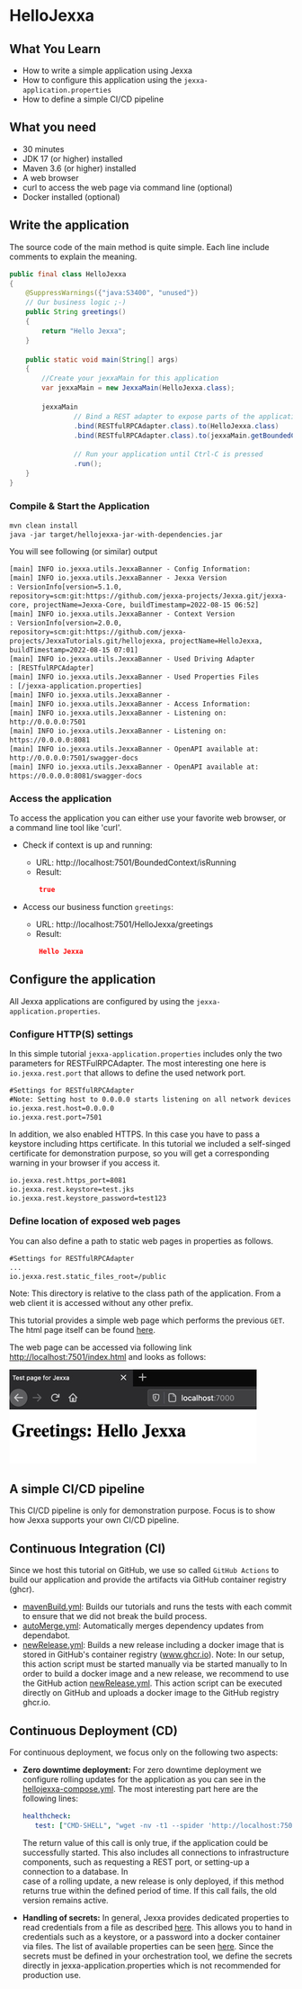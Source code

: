 # HelloJexxa

## What You Learn

*   How to write a simple application using Jexxa
*   How to configure this application using the `jexxa-application.properties`
*   How to define a simple CI/CD pipeline    

## What you need

*   30 minutes
*   JDK 17 (or higher) installed 
*   Maven 3.6 (or higher) installed
*   A web browser
*   curl to access the web page via command line (optional)
*   Docker installed (optional)

## Write the application

The source code of the main method is quite simple. Each line include comments to explain the meaning.  

```java     
public final class HelloJexxa
{
    @SuppressWarnings({"java:S3400", "unused"})
    // Our business logic ;-)
    public String greetings()
    {
        return "Hello Jexxa";
    }

    public static void main(String[] args)
    {
        //Create your jexxaMain for this application
        var jexxaMain = new JexxaMain(HelloJexxa.class);

        jexxaMain
                // Bind a REST adapter to expose parts of the application
                .bind(RESTfulRPCAdapter.class).to(HelloJexxa.class)               // Get greetings: http://localhost:7501/HelloJexxa/greetings
                .bind(RESTfulRPCAdapter.class).to(jexxaMain.getBoundedContext())  // Get stats: http://localhost:7501/BoundedContext/isRunning

                // Run your application until Ctrl-C is pressed
                .run();
    }
}
```

### Compile & Start the Application
```console                                                          
mvn clean install
java -jar target/hellojexxa-jar-with-dependencies.jar
```
You will see following (or similar) output
```console
[main] INFO io.jexxa.utils.JexxaBanner - Config Information: 
[main] INFO io.jexxa.utils.JexxaBanner - Jexxa Version                  : VersionInfo[version=5.1.0, repository=scm:git:https://github.com/jexxa-projects/Jexxa.git/jexxa-core, projectName=Jexxa-Core, buildTimestamp=2022-08-15 06:52]
[main] INFO io.jexxa.utils.JexxaBanner - Context Version                : VersionInfo[version=2.0.0, repository=scm:git:https://github.com/jexxa-projects/JexxaTutorials.git/hellojexxa, projectName=HelloJexxa, buildTimestamp=2022-08-15 07:01]
[main] INFO io.jexxa.utils.JexxaBanner - Used Driving Adapter           : [RESTfulRPCAdapter]
[main] INFO io.jexxa.utils.JexxaBanner - Used Properties Files          : [/jexxa-application.properties]
[main] INFO io.jexxa.utils.JexxaBanner - 
[main] INFO io.jexxa.utils.JexxaBanner - Access Information: 
[main] INFO io.jexxa.utils.JexxaBanner - Listening on: http://0.0.0.0:7501
[main] INFO io.jexxa.utils.JexxaBanner - Listening on: https://0.0.0.0:8081
[main] INFO io.jexxa.utils.JexxaBanner - OpenAPI available at: http://0.0.0.0:7501/swagger-docs
[main] INFO io.jexxa.utils.JexxaBanner - OpenAPI available at: https://0.0.0.0:8081/swagger-docs

```

### Access the application
To access the application you can either use your favorite web browser, or a command line tool like 'curl'. 

*   Check if context is up and running:
    *   URL: http://localhost:7501/BoundedContext/isRunning
    *   Result:
    ```Json 
        true
    ```
    
*   Access our business function `greetings`:
    *   URL: http://localhost:7501/HelloJexxa/greetings
    *   Result: 
    ```Json 
        Hello Jexxa 
    ```

## Configure the application 
All Jexxa applications are configured by using the `jexxa-application.properties`. 

### Configure HTTP(S) settings 
In this simple tutorial `jexxa-application.properties` includes only the two parameters for RESTFulRPCAdapter.
The most interesting one here is `io.jexxa.rest.port` that allows to define the used network port.

```properties                                                          
#Settings for RESTfulRPCAdapter
#Note: Setting host to 0.0.0.0 starts listening on all network devices 
io.jexxa.rest.host=0.0.0.0
io.jexxa.rest.port=7501
```

In addition, we also enabled HTTPS. In this case you have to pass a keystore including https certificate. 
In this tutorial we included a self-singed certificate for demonstration purpose, so you will
get a corresponding warning in your browser if you access it. 
```properties                                                          
io.jexxa.rest.https_port=8081
io.jexxa.rest.keystore=test.jks
io.jexxa.rest.keystore_password=test123
```


### Define location of exposed web pages
You can also define a path to static web pages in properties as follows. 
```properties                                                          
#Settings for RESTfulRPCAdapter
...
io.jexxa.rest.static_files_root=/public
```

Note: This directory is relative to the class path of the application. From a web client it is accessed without any 
other prefix. 

This tutorial provides a simple web page which performs the previous `GET`. The html page itself can be found 
[here](src/main/resources/public/index.html).

The web page can be accessed via following link [http://localhost:7501/index.html](http://localhost:7501/index.html) and looks as follows: 

![Webpage](images/Webpage.jpg)

## A simple CI/CD pipeline
This CI/CD pipeline is only for demonstration purpose. Focus is to show how Jexxa supports your own CI/CD pipeline.  

## Continuous Integration (CI) 
Since we host this tutorial on GitHub, we use so called `GitHub Actions` to build our application and provide the 
artifacts via GitHub container registry (ghcr). 

* [mavenBuild.yml](../.github/workflows/mavenBuild.yml): Builds our tutorials and runs the tests with each commit to ensure that we did not break the build process. 
* [autoMerge.yml](../.github/workflows/newRelease.yml): Automatically merges dependency updates from dependabot.
* [newRelease.yml](../.github/workflows/newRelease.yml): Builds a new release including a docker image that is stored in GitHub's container registry (www.ghcr.io). Note: In our setup, this action script must be started manually via  be started manually to 
In order to build a docker image and a new release, we recommend to use the GitHub action [newRelease.yml](../.github/workflows/newRelease.yml). This action script can be executed directly on GitHub and uploads a docker image to the GitHub registry ghcr.io. 

## Continuous Deployment (CD)
For continuous deployment, we focus only on the following two aspects: 

* **Zero downtime deployment:** For zero downtime deployment we configure rolling updates for the application as you can see 
  in the [hellojexxa-compose.yml](../deploy/hellojexxa-compose.yml). The most interesting part here are the following lines: 
  ```yml  
  healthcheck:
     test: ["CMD-SHELL", "wget -nv -t1 --spider 'http://localhost:7501/BoundedContext/isRunning/'"]`
  ```
  The return value of this call is only true, if the application could be successfully started. This also includes all 
  connections to infrastructure components, such as requesting a REST port, or setting-up a connection to a database. In  
  case of a rolling update, a new release is only deployed, if this method returns true within the defined period of time.
  If this call fails, the old version remains active. 

* **Handling of secrets:** In general, Jexxa provides dedicated properties to read credentials from a file as described 
  [here](https://jexxa-projects.github.io/Jexxa/jexxa_reference.html#_secrets). This allows you to hand in credentials 
  such as a keystore, or a password into a docker container via files. The list of available properties can be seen 
  [here](https://github.com/jexxa-projects/Jexxa/blob/master/jexxa-web/src/test/resources/jexxa-application.properties). 
  Since the secrets must be defined in your orchestration tool, we define the secrets directly in 
  jexxa-application.properties which is not recommended for production use. 
              
